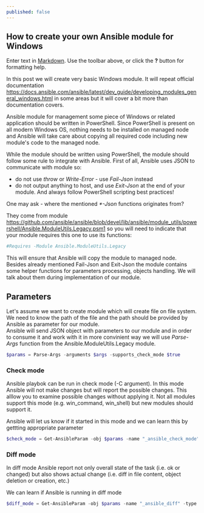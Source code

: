 ```yaml
---
published: false
---
```

## How to create your own Ansible module for Windows

Enter text in [Markdown](http://daringfireball.net/projects/markdown/). Use the toolbar above, or click the **?** button for formatting help.

In this post we will create very basic Windows module. It will repeat official documentation https://docs.ansible.com/ansible/latest/dev_guide/developing_modules_general_windows.html in some areas but it will cover a bit more than documentation covers. 

Ansible module for management some piece of Windows or related application should be written in PowerShell. Since PowerShell is present on all modern Windows OS, nothing needs to be installed on managed node and Ansible will take care about copying all required code including new module's code to the managed node. 

While the module should be written using PowerShell, the module should follow some rule to integrate with Ansible. 
First of all, Ansible uses JSON to communicate with module so:
* do not use _throw_ or _Write-Error_ -  use _Fail-Json_ instead
* do not output anything to host,  and use _Exit-Json_ at the end of your module. 
And always follow PowerShell scripting best practices!

One may ask - where the mentioned _*-Json_ functions originates from?

They come from module https://github.com/ansible/ansible/blob/devel/lib/ansible/module_utils/powershell/Ansible.ModuleUtils.Legacy.psm1 so you will need to indicate that your module requires this one to use its functions:
```PowerShell
#Requires -Module Ansible.ModuleUtils.Legacy
```
This will ensure that Ansible will copy the module to managed node. Besides already mentioned Fail-Json and Exit-Json the module contains some helper functions for parameters processing, objects handling. We will talk about them during implementation of our module. 

## Parameters
Let's assume we want to create module which will create file on file system. 
We need to know the path of the file and the path should be provided by Ansible as parameter for our module.  
Ansible will send JSON object with parameters to our module and in order to consume it and work with it in more convinient way we will use _Parse-Args_ function from the Ansible.ModuleUtils.Legacy module.
```PowerShell
$params = Parse-Args -arguments $args -supports_check_mode $true
```
### Check mode
Ansible playbok can be run in check mode (-C argument). In this mode Ansible will not make changes but will report the possible changes. This alllow you to examine possible changes without applying it. Not all modules support this mode (e.g. win_command, win_shell) but new modules should support it. 

Ansible will let us know if it started in this mode and we can learn this by gettting appropriate parameter
```PowerShell
$check_mode = Get-AnsibleParam -obj $params -name "_ansible_check_mode" -type "bool" -default $false
```

### Diff mode
In diff mode Ansible report not only overall state of the task (i.e. ok or changed) but also shows actual change (i.e. diff in file content, object deletion or creation, etc.)

We can learn if Ansible is running in diff mode 
```PowerShell
$diff_mode = Get-AnsibleParam -obj $params -name "_ansible_diff" -type "bool" -default $false
```
